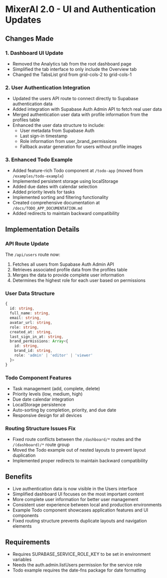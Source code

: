 # MixerAI 2.0 - UI and Authentication Updates

## Changes Made

### 1. Dashboard UI Update
- Removed the Analytics tab from the root dashboard page
- Simplified the tab interface to only include the Overview tab
- Changed the TabsList grid from grid-cols-2 to grid-cols-1

### 2. User Authentication Integration
- Updated the users API route to connect directly to Supabase authentication data
- Added integration with Supabase Auth Admin API to fetch real user data
- Merged authentication user data with profile information from the profiles table
- Enhanced the user data structure to include:
  - User metadata from Supabase Auth
  - Last sign-in timestamp
  - Role information from user_brand_permissions
  - Fallback avatar generation for users without profile images

### 3. Enhanced Todo Example
- Added feature-rich Todo component at `/todo-app` (moved from `/examples/todo-example`)
- Implemented persistent storage using localStorage
- Added due dates with calendar selection
- Added priority levels for tasks
- Implemented sorting and filtering functionality
- Created comprehensive documentation at `/docs/TODO_APP_DOCUMENTATION.md`
- Added redirects to maintain backward compatibility

## Implementation Details

### API Route Update
The `/api/users` route now:
1. Fetches all users from Supabase Auth Admin API
2. Retrieves associated profile data from the profiles table
3. Merges the data to provide complete user information
4. Determines the highest role for each user based on permissions

### User Data Structure
```typescript
{
  id: string,
  full_name: string,
  email: string,
  avatar_url: string,
  role: string,
  created_at: string,
  last_sign_in_at: string,
  brand_permissions: Array<{
    id: string,
    brand_id: string,
    role: 'admin' | 'editor' | 'viewer'
  }>
}
```

### Todo Component Features
- Task management (add, complete, delete)
- Priority levels (low, medium, high)
- Due date calendar integration
- LocalStorage persistence
- Auto-sorting by completion, priority, and due date
- Responsive design for all devices

### Routing Structure Issues Fix
- Fixed route conflicts between the `/dashboard/*` routes and the `/(dashboard)/*` route group
- Moved the Todo example out of nested layouts to prevent layout duplication
- Implemented proper redirects to maintain backward compatibility 

## Benefits
- Live authentication data is now visible in the Users interface
- Simplified dashboard UI focuses on the most important content
- More complete user information for better user management
- Consistent user experience between local and production environments
- Example Todo component showcases application features and UI components
- Fixed routing structure prevents duplicate layouts and navigation elements

## Requirements
- Requires SUPABASE_SERVICE_ROLE_KEY to be set in environment variables
- Needs the auth.admin.listUsers permission for the service role
- Todo example requires the date-fns package for date formatting 